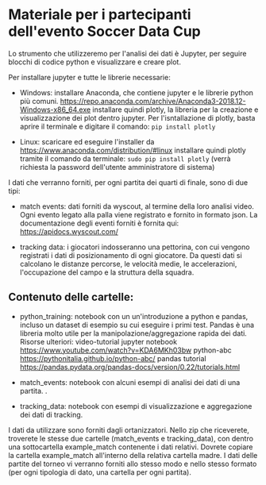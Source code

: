 # Materiale per i partecipanti dell'evento Soccer Data Cup

Lo strumento che utilizzeremo per l'analisi dei dati è Jupyter, per seguire blocchi di codice python e visualizzare e creare plot.

Per installare jupyter e tutte le librerie necessarie:

- Windows: installare Anaconda, che contiene jupyter e le librerie python più comuni. https://repo.anaconda.com/archive/Anaconda3-2018.12-Windows-x86_64.exe
  installare quindi plotly, la libreria per la creazione e visualizzazione dei plot dentro jupyter. Per l'isntallazione di plotly, basta aprire il terminale e digitare il comando: `pip install plotly`

- Linux: scaricare ed eseguire l'installer da https://www.anaconda.com/distribution/#linux
  installare quindi plotly tramite il comando da terminale: `sudo pip install plotly` (verrà richiesta la password dell'utente amministratore di sistema)

I dati che verranno forniti, per ogni partita dei quarti di finale, sono di due tipi:

- match events: dati forniti da wyscout, al termine della loro analisi video. Ogni evento legato alla palla viene registrato e fornito in formato json. La documentazione degli eventi forniti è fornita qui: https://apidocs.wyscout.com/

- tracking data: i giocatori indosseranno una pettorina, con cui vengono registrati i dati di posizionamento di ogni giocatore. Da questi dati si calcolano le distanze percorse, le velocità medie, le accelerazioni, l'occupazione del campo e la struttura della squadra.

## Contenuto delle cartelle:

- python_training: notebook con un un'introduzione a python e pandas, incluso un dataset di esempio su cui eseguire i primi test. Pandas è una libreria molto utile per la manipolazione/aggregazione rapida dei dati. 
Risorse ulteriori: 
video-tutorial jupyter notebook https://www.youtube.com/watch?v=KDA6MKh03bw
python-abc https://pythonitalia.github.io/python-abc/
pandas tutorial https://pandas.pydata.org/pandas-docs/version/0.22/tutorials.html

- match_events: notebook con alcuni esempi di analisi dei dati di una partita. .

- tracking_data: notebook con esempi di visualizzazione e aggregazione dei dati di tracking. 

I dati da utilizzare sono forniti dagli ortanizzatori. Nello zip che riceverete, troverete le stesse due cartelle (match_events e tracking_data), con dentro una sottocartella example_match contenente i dati relativi. Dovrete copiare la cartella example_match all'interno della relativa cartella madre.
I dati delle partite del torneo vi verranno forniti allo stesso modo e nello stesso formato (per ogni tipologia di dato, una cartella per ogni partita).
